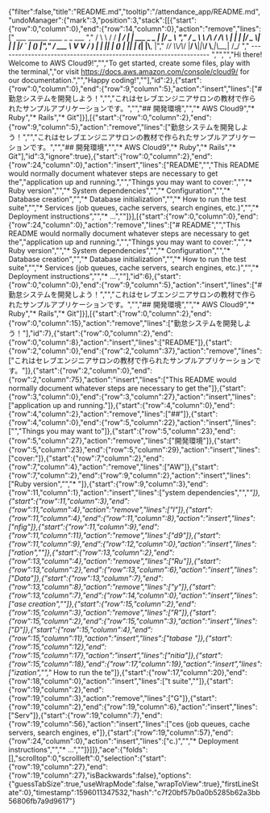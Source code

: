 {"filter":false,"title":"README.md","tooltip":"/attendance_app/README.md","undoManager":{"mark":3,"position":3,"stack":[[{"start":{"row":0,"column":0},"end":{"row":14,"column":0},"action":"remove","lines":["         ___        ______     ____ _                 _  ___  ","        / \\ \\      / / ___|   / ___| | ___  _   _  __| |/ _ \\ ","       / _ \\ \\ /\\ / /\\___ \\  | |   | |/ _ \\| | | |/ _` | (_) |","      / ___ \\ V  V /  ___) | | |___| | (_) | |_| | (_| |\\__, |","     /_/   \\_\\_/\\_/  |____/   \\____|_|\\___/ \\__,_|\\__,_|  /_/ "," ----------------------------------------------------------------- ","","","Hi there! Welcome to AWS Cloud9!","","To get started, create some files, play with the terminal,","or visit https://docs.aws.amazon.com/console/cloud9/ for our documentation.","","Happy coding!",""],"id":2},{"start":{"row":0,"column":0},"end":{"row":9,"column":5},"action":"insert","lines":["# 勤怠システムを開発しよう！","","これはセレブエンジニアサロンの教材で作られたサンプルアプリケーションです。","","## 開発環境","","* AWS Cloud9","* Ruby","* Rails","* Git"]}],[{"start":{"row":0,"column":2},"end":{"row":9,"column":5},"action":"remove","lines":["勤怠システムを開発しよう！","","これはセレブエンジニアサロンの教材で作られたサンプルアプリケーションです。","","## 開発環境","","* AWS Cloud9","* Ruby","* Rails","* Git"],"id":3,"ignore":true},{"start":{"row":0,"column":2},"end":{"row":24,"column":0},"action":"insert","lines":["README","","This README would normally document whatever steps are necessary to get the","application up and running.","","Things you may want to cover:","","* Ruby version","","* System dependencies","","* Configuration","","* Database creation","","* Database initialization","","* How to run the test suite","","* Services (job queues, cache servers, search engines, etc.)","","* Deployment instructions","","* ...",""]}],[{"start":{"row":0,"column":0},"end":{"row":24,"column":0},"action":"remove","lines":["# README","","This README would normally document whatever steps are necessary to get the","application up and running.","","Things you may want to cover:","","* Ruby version","","* System dependencies","","* Configuration","","* Database creation","","* Database initialization","","* How to run the test suite","","* Services (job queues, cache servers, search engines, etc.)","","* Deployment instructions","","* ...",""],"id":6},{"start":{"row":0,"column":0},"end":{"row":9,"column":5},"action":"insert","lines":["# 勤怠システムを開発しよう！","","これはセレブエンジニアサロンの教材で作られたサンプルアプリケーションです。","","## 開発環境","","* AWS Cloud9","* Ruby","* Rails","* Git"]}],[{"start":{"row":0,"column":2},"end":{"row":0,"column":15},"action":"remove","lines":["勤怠システムを開発しよう！"],"id":7},{"start":{"row":0,"column":2},"end":{"row":0,"column":8},"action":"insert","lines":["README"]},{"start":{"row":2,"column":0},"end":{"row":2,"column":37},"action":"remove","lines":["これはセレブエンジニアサロンの教材で作られたサンプルアプリケーションです。"]},{"start":{"row":2,"column":0},"end":{"row":2,"column":75},"action":"insert","lines":["This README would normally document whatever steps are necessary to get the"]},{"start":{"row":3,"column":0},"end":{"row":3,"column":27},"action":"insert","lines":["application up and running."]},{"start":{"row":4,"column":0},"end":{"row":4,"column":2},"action":"remove","lines":["##"]},{"start":{"row":4,"column":0},"end":{"row":5,"column":22},"action":"insert","lines":["","Things you may want to"]},{"start":{"row":5,"column":23},"end":{"row":5,"column":27},"action":"remove","lines":["開発環境"]},{"start":{"row":5,"column":23},"end":{"row":5,"column":29},"action":"insert","lines":["cover:"]},{"start":{"row":7,"column":2},"end":{"row":7,"column":4},"action":"remove","lines":["AW"]},{"start":{"row":7,"column":2},"end":{"row":9,"column":2},"action":"insert","lines":["Ruby version","","* "]},{"start":{"row":9,"column":3},"end":{"row":11,"column":1},"action":"insert","lines":["ystem dependencies","","*"]},{"start":{"row":11,"column":3},"end":{"row":11,"column":4},"action":"remove","lines":["l"]},{"start":{"row":11,"column":4},"end":{"row":11,"column":8},"action":"insert","lines":["nfig"]},{"start":{"row":11,"column":9},"end":{"row":11,"column":11},"action":"remove","lines":["d9"]},{"start":{"row":11,"column":9},"end":{"row":12,"column":0},"action":"insert","lines":["ration",""]},{"start":{"row":13,"column":2},"end":{"row":13,"column":4},"action":"remove","lines":["Ru"]},{"start":{"row":13,"column":2},"end":{"row":13,"column":6},"action":"insert","lines":["Data"]},{"start":{"row":13,"column":7},"end":{"row":13,"column":8},"action":"remove","lines":["y"]},{"start":{"row":13,"column":7},"end":{"row":14,"column":0},"action":"insert","lines":["ase creation",""]},{"start":{"row":15,"column":2},"end":{"row":15,"column":3},"action":"remove","lines":["R"]},{"start":{"row":15,"column":2},"end":{"row":15,"column":3},"action":"insert","lines":["D"]},{"start":{"row":15,"column":4},"end":{"row":15,"column":11},"action":"insert","lines":["tabase "]},{"start":{"row":15,"column":12},"end":{"row":15,"column":17},"action":"insert","lines":["nitia"]},{"start":{"row":15,"column":18},"end":{"row":17,"column":19},"action":"insert","lines":["ization","","* How to run the te"]},{"start":{"row":17,"column":20},"end":{"row":18,"column":0},"action":"insert","lines":["t suite",""]},{"start":{"row":19,"column":2},"end":{"row":19,"column":3},"action":"remove","lines":["G"]},{"start":{"row":19,"column":2},"end":{"row":19,"column":6},"action":"insert","lines":["Serv"]},{"start":{"row":19,"column":7},"end":{"row":19,"column":56},"action":"insert","lines":["ces (job queues, cache servers, search engines, e"]},{"start":{"row":19,"column":57},"end":{"row":24,"column":0},"action":"insert","lines":["c.)","","* Deployment instructions","","* ...",""]}]]},"ace":{"folds":[],"scrolltop":0,"scrollleft":0,"selection":{"start":{"row":19,"column":27},"end":{"row":19,"column":27},"isBackwards":false},"options":{"guessTabSize":true,"useWrapMode":false,"wrapToView":true},"firstLineState":0},"timestamp":1596011347532,"hash":"c7f20bf57b0a0b5285b62a3bb56806fb7a9d9617"}